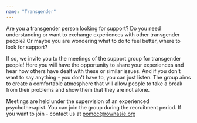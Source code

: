 ```yaml
---
name: "Transgender"
---
```


Are you a transgender person looking for support? Do you need understanding or want to exchange experiences with other transgender people? Or maybe you are wondering what to do to feel better,  where to look for support? 

If so, we invite you to the meetings of the support group for transgender people! Here you will have the opportunity to share your experiences and hear how others have dealt with these or similar issues. And if you don't want to say anything - you don't have to, you can just listen. The group aims to create a comfortable atmosphere that will allow people to take a break from their problems and show them that they are not alone. 

Meetings are held under the supervision of an experienced psychotherapist. You can join the group during the recruitment period. If you want to join - contact us at pomoc@rownasie.org